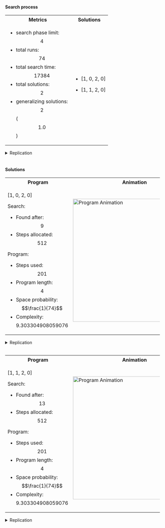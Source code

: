 #### Search process

<table>
<tr>
    <th>Metrics</th>
    <th>Solutions</th>
</tr>
<tr>
<td markdown="1">

- search phase limit: $$4$$
- total runs: $$74$$
- total search time: $$17384$$
- total solutions: $$2$$
- generalizing solutions: $$2$$ ($$1.0$$)

</td>
<td markdown="1">


- [1, 0, 2, 0]

- [1, 1, 2, 0]


</td>
</tr>
</table>

<details><summary>Replication</summary>

<table>
<tr>
<td>Run Deterministic Levin Search</td>
<td markdown="1">
  
```      
python levin_search.py COUNT 4 logs/count/
```
        
</td>
</tr>
</table>

</details>

<br />

#### Solutions

<table>
<tr>
<th>Program</th>
<th>Animation</th>
<th>Interpretation</th>
</tr>
<tr>
<td markdown="1">

[1, 0, 2, 0]

Search:
- Found after: $$9$$
- Steps allocated: $$512$$

Program:
- Steps used: $$201$$
- Program length: $$4$$
- Space probability: $$\frac{1}{74}$$
- Complexity: $$9.303304908059076$$

</td>
<td>

<img alt="Program Animation" src="{{ '/assets/images/levin-search-1/count/animation_1_0_2_0.gif' | relative_url }}" width="400px" />

</td>
<td markdown="1">

| Address | Contents | Interpretation |
|---------|----------|----------------|
| 0       | 1        | OUTPUT         |
| 1       | 0        | address        |
| 2       | 2        | JUMP           |
| 3       | 0        | address        |


</td>
</tr>
</table>

<details><summary>Replication</summary>

<table>
<tr>
<td>Obtain program log</td>
<td markdown="1">
      
```  
python run_program.py string 1,0,2,0 program_1_0_2_0.jsonl
```
        
</td>
</tr>
<tr>
<td>Generate animation</td>
<td markdown="1">
       
```      
python program_convert.py program_1_0_2_0.jsonl animation animation_1_0_2_0.gif
```

</td>
</tr>
<tr>
<td>Generate table</td>
<td markdown="1">
     
```   
python program_convert.py program_1_0_2_0.jsonl table table.md
```

</td>
</tr>
</table>

</details>

<br />    


<table>
<tr>
<th>Program</th>
<th>Animation</th>
<th>Interpretation</th>
</tr>
<tr>
<td markdown="1">

[1, 1, 2, 0]

Search:
- Found after: $$13$$
- Steps allocated: $$512$$

Program:
- Steps used: $$201$$
- Program length: $$4$$
- Space probability: $$\frac{1}{74}$$
- Complexity: $$9.303304908059076$$

</td>
<td>

<img alt="Program Animation" src="{{ '/assets/images/levin-search-1/count/animation_1_1_2_0.gif' | relative_url }}" width="400px" />

</td>
<td markdown="1">

| Address | Contents | Interpretation |
|---------|----------|----------------|
| 0       | 1        | OUTPUT         |
| 1       | 1        | address        |
| 2       | 2        | JUMP           |
| 3       | 0        | address        |


</td>
</tr>
</table>

<details><summary>Replication</summary>

<table>
<tr>
<td>Obtain program log</td>
<td markdown="1">
      
```  
python run_program.py string 1,1,2,0 program_1_1_2_0.jsonl
```
        
</td>
</tr>
<tr>
<td>Generate animation</td>
<td markdown="1">
       
```      
python program_convert.py program_1_1_2_0.jsonl animation animation_1_1_2_0.gif
```

</td>
</tr>
<tr>
<td>Generate table</td>
<td markdown="1">
     
```   
python program_convert.py program_1_1_2_0.jsonl table table.md
```

</td>
</tr>
</table>

</details>
    